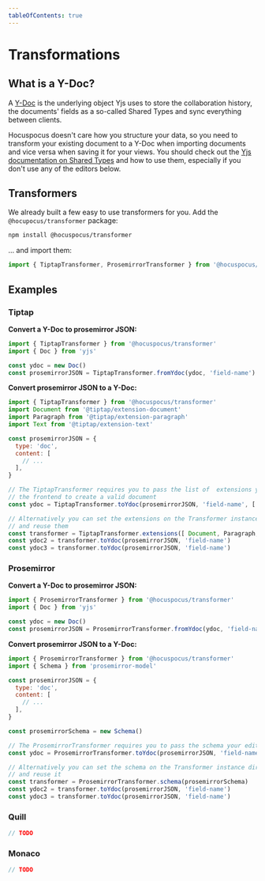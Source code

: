 ```yaml
---
tableOfContents: true
---
```


# Transformations

## What is a Y-Doc?

A [Y-Doc](https://docs.yjs.dev/api/y.doc) is the underlying object Yjs uses to store the collaboration history, the documents' fields as a so-called Shared Types and sync everything between clients.

Hocuspocus doesn't care how you structure your data, so you need to transform your existing document to a Y-Doc when importing documents and vice versa when saving it for your views. You should check out the [Yjs documentation on Shared Types](https://docs.yjs.dev/getting-started/working-with-shared-types) and how to use them, especially if you don't use any of the editors below.

## Transformers

We already built a few easy to use transformers for you. Add the `@hocupocus/transformer` package:

```bash
npm install @hocuspocus/transformer
```

… and import them:

```js
import { TiptapTransformer, ProsemirrorTransformer } from '@hocuspocus/transformer'
```

## Examples

### Tiptap

**Convert a Y-Doc to prosemirror JSON:**

```js
import { TiptapTransformer } from '@hocuspocus/transformer'
import { Doc } from 'yjs'

const ydoc = new Doc()
const prosemirrorJSON = TiptapTransformer.fromYdoc(ydoc, 'field-name')
```

**Convert prosemirror JSON to a Y-Doc:**

```js
import { TiptapTransformer } from '@hocuspocus/transformer'
import Document from '@tiptap/extension-document'
import Paragraph from '@tiptap/extension-paragraph'
import Text from '@tiptap/extension-text'

const prosemirrorJSON = {
  type: 'doc',
  content: [
    // ...
  ],
}

// The TiptapTransformer requires you to pass the list of  extensions you use in
// the frontend to create a valid document
const ydoc = TiptapTransformer.toYdoc(prosemirrorJSON, 'field-name', [ Document, Paragraph, Text ])

// Alternatively you can set the extensions on the Transformer instance directly
// and reuse them
const transformer = TiptapTransformer.extensions([ Document, Paragraph, Text ])
const ydoc2 = transformer.toYdoc(prosemirrorJSON, 'field-name')
const ydoc3 = transformer.toYdoc(prosemirrorJSON, 'field-name')
```

### Prosemirror

**Convert a Y-Doc to prosemirror JSON:**

```js
import { ProsemirrorTransformer } from '@hocuspocus/transformer'
import { Doc } from 'yjs'

const ydoc = new Doc()
const prosemirrorJSON = ProsemirrorTransformer.fromYdoc(ydoc, 'field-name')
```

**Convert prosemirror JSON to a Y-Doc:**

```js
import { ProsemirrorTransformer } from '@hocuspocus/transformer'
import { Schema } from 'prosemirror-model'

const prosemirrorJSON = {
  type: 'doc',
  content: [
    // ...
  ],
}

const prosemirrorSchema = new Schema()

// The ProsemirrorTransformer requires you to pass the schema your editor uses
const ydoc = ProsemirrorTransformer.toYdoc(prosemirrorJSON, 'field-name', prosemirrorSchema)

// Alternatively you can set the schema on the Transformer instance directly
// and reuse it
const transformer = ProsemirrorTransformer.schema(prosemirrorSchema)
const ydoc2 = transformer.toYdoc(prosemirrorJSON, 'field-name')
const ydoc3 = transformer.toYdoc(prosemirrorJSON, 'field-name')
```


### Quill

```js
// TODO
```

### Monaco

```js
// TODO
```
